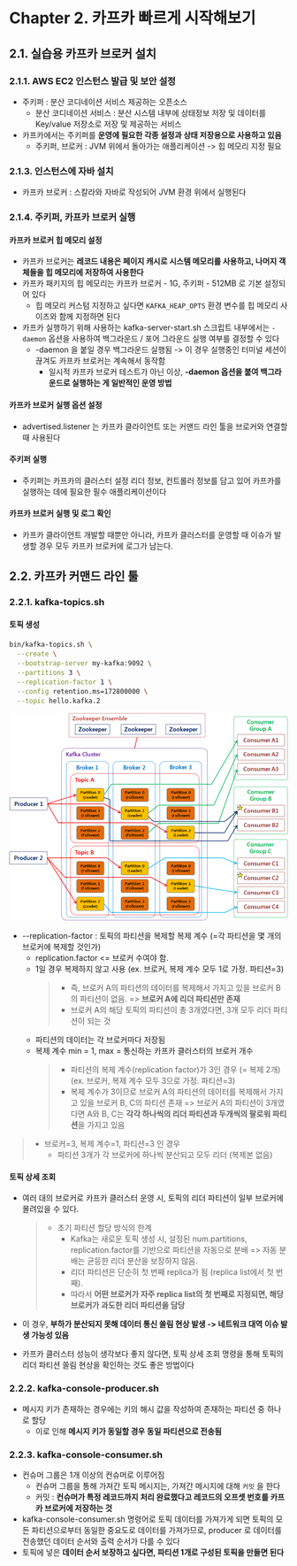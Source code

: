 # Chapter 2. 카프카 빠르게 시작해보기

## 2.1. 실습용 카프카 브로커 설치
### 2.1.1. AWS EC2 인스턴스 발급 및 보안 설정
- 주키퍼 : 분산 코디네이션 서비스 제공하는 오픈소스
  - 분산 코디네이션 서비스 : 분산 시스템 내부에 상태정보 저장 및 데이터를 Key/value 저장소로 저장 및 제공하는 서비스
- 카프카에서는 주키퍼를 **운영에 필요한 각종 설정과 상태 저장용으로 사용하고 있음**
  - 주키퍼, 브로커 : JVM 위에서 돌아가는 애플리케이션 -> 힙 메모리 지정 필요

### 2.1.3. 인스턴스에 자바 설치
- 카프카 브로커 : 스칼라와 자바로 작성되어 JVM 환경 위에서 실행된다

### 2.1.4. 주키퍼, 카프카 브로커 실행
#### 카프카 브로커 힙 메모리 설정
- 카프카 브로커는 **레코드 내용은 페이지 캐시로 시스템 메모리를 사용하고, 나머지 객체들을 힙 메모리에 저장하여 사용한다**
- 카프카 패키지의 힙 메모리는 카프카 브로커 - 1G, 주키퍼 - 512MB 로 기본 설정되어 있다
  - 힙 메모리 커스텀 지정하고 싶다면 `KAFKA_HEAP_OPTS` 환경 변수를 힙 메모리 사이즈와 함께 지정하면 된다
- 카프카 실행하기 위해 사용하는 kafka-server-start.sh 스크립트 내부에서는 `-daemon` 옵션을 사용하여 백그라운드 / 포어 그라운드 실행 여부를 결정할 수 있다
  - -daemon 을 붙일 경우 백그라운드 실행됨 -> 이 경우 실행중인 터미널 세션이 끊겨도 카프카 브로커는 계속해서 동작함
    - 일시적 카프카 브로커 테스트가 아닌 이상, **-daemon 옵션을 붙여 백그라운드로 실행하는 게 일반적인 운영 방법**

#### 카프카 브로커 실행 옵션 설정
- advertised.listener 는 카프카 클라이언트 또는 커맨드 라인 툴을 브로커와 연결할 때 사용된다

#### 주키퍼 실행
- 주키퍼는 카프카의 클러스터 설정 리더 정보, 컨트롤러 정보를 담고 있어 카프카를 실행하는 데에 필요한 필수 애플리케이션이다

#### 카프카 브로커 실행 및 로그 확인
- 카프카 클라이언트 개발할 때뿐만 아니라, 카프카 클러스터를 운영할 때 이슈가 발생할 경우 모두 카프카 브로커에 로그가 남는다.

## 2.2. 카프카 커맨드 라인 툴
### 2.2.1. kafka-topics.sh
#### 토픽 생성
```bash
bin/kafka-topics.sh \
  --create \
  --bootstrap-server my-kafka:9092 \
  --partitions 3 \
  --replication-factor 1 \
  --config retention.ms=172800000 \
  --topic hello.kafka.2
```
![alt text](image.png)
- --replication-factor : 토픽의 파티션을 복제할 복제 계수 (=각 파티션을 몇 개의 브로커에 복제할 것인가) 
  - replication.factor <= 브로커 수여야 함. 
  - 1일 경우 복제하지 않고 사용 (ex. 브로커, 복제 계수 모두 1로 가정. 파티션=3)
    > - 즉, 브로커 A의 파티션의 데이터를 복제해서 가지고 있을 브로커 B의 파티션이 없음. => **브로커 A에 리더 파티션만 존재** 
    > - 브로커 A의 해당 토픽의 파티션이 총 3개였다면, 3개 모두 리더 파티션이 되는 것
  - 파티션의 데이터는 각 브로커마다 저장됨
  - 복제 계수 min = 1, max = 통신하는 카프카 클러스터의 브로커 개수
    > - 파티션의 복제 계수(replication factor)가 3인 경우 (= 복제 2개) (ex. 브로커, 복제 계수 모두 3으로 가정. 파티션=3)
    > - 복제 계수가 3이므로 브로커 A의 파티션의 데이터를 복제해서 가지고 있을 브로커 B, C의 파티션 존재 => 브로커 A의 파티션이 3개였다면 A와 B, C는 **각각 하나씩의 리더 파티션과 두개씩의 팔로워 파티션**을 가지고 있음
> - 브로커=3, 복제 계수=1, 파티션=3 인 경우
>   - 파티션 3개가 각 브로커에 하나씩 분산되고 모두 리더 (복제본 없음)

#### 토픽 상세 조회
- 여러 대의 브로커로 카프카 클러스터 운영 시, 토픽의 리더 파티션이 일부 브로커에 몰려있을 수 있다.
    > - 초기 파티션 할당 방식의 한계
    >   - Kafka는 새로운 토픽 생성 시, 설정된 num.partitions, replication.factor를 기반으로 파티션을 자동으로 분배 => 자동 분배는 균등한 리더 분산을 보장하지 않음.
    >   - 리더 파티션은 단순히 첫 번째 replica가 됨 (replica list에서 첫 번째).
    >   - 따라서 **어떤 브로커가 자주 replica list의 첫 번째로 지정되면, 해당 브로커가 과도한 리더 파티션을 담당**
- 이 경우, **부하가 분산되지 못해 데이터 통신 쏠림 현상 발생 -> 네트워크 대역 이슈 발생 가능성 있음**

- 카프카 클러스터 성능이 생각보다 좋지 않다면, 토픽 상세 조회 명령을 통해 토픽의 리더 파티션 쏠림 현상을 확인하는 것도 좋은 방법이다

### 2.2.2. kafka-console-producer.sh
- 메시지 키가 존재하는 경우에는 키의 해시 값을 작성하여 존재하는 파티션 중 하나로 할당
  - 이로 인해 **메시지 키가 동일할 경우 동일 파티션으로 전송됨**

### 2.2.3. kafka-console-consumer.sh
- 컨슈머 그룹은 1개 이상의 컨슈머로 이루어짐
  - 컨슈머 그룹을 통해 가져간 토픽 메시지는, 가져간 메시지에 대해 `커밋` 을 한다
  - 커밋 : **컨슈머가 특정 레코드까지 처리 완료했다고 레코드의 오프셋 번호를 카프카 브로커에 저장하는 것**
- kafka-console-consumer.sh 명령어로 토픽 데이터를 가져가게 되면 토픽의 모든 파티션으로부터 동일한 중요도로 데이터를 가져가므로, producer 로 데이터를 전송했던 데이터 순서와 출력 순서가 다를 수 있다
- 토픽에 넣은 **데이터 순서 보장하고 싶다면, 파티션 1개로 구성된 토픽을 만들면 된다**